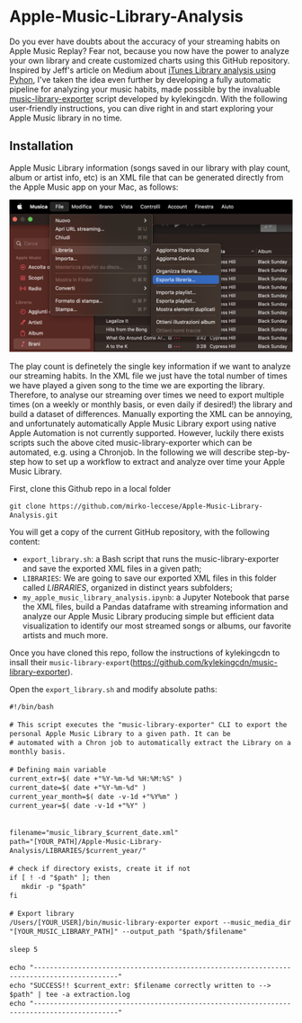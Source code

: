 # Apple-Music-Library-Analysis

Do you ever have doubts about the accuracy of your streaming habits on Apple Music Replay? Fear not, because you now have the power to analyze your own library and create customized charts using this GitHub repository. Inspired by Jeff's article on Medium about [iTunes Library analysis using Pyhon](https://leojosefm.medium.com/python-analyzing-itunes-library-97bec60e13cb), I've taken the idea even further by developing a fully automatic pipeline for analyzing your music habits, made possible by the invaluable [music-library-exporter](https://github.com/kylekingcdn/music-library-exporter) script developed by kylekingcdn. With the following user-friendly instructions, you can dive right in and start exploring your Apple Music library in no time. 

## Installation
Apple Music Library information (songs saved in our library with play count, album or artist info, etc) is an XML file that can be generated directly from the Apple Music app on your Mac, as follows:

![How to export the XML file](img/export_library.png)

The play count is definetely the single key information if we want to analyze our streaming habits. In the XML file we just have the total number of times we have played a given song to the time we are exporting the library. Therefore, to analyse our streaming over times we need to export multiple times (on a weekly or monthly basis, or even daily if desired!) the library and build a dataset of differences. Manually exporting the XML can be annoying, and unfortunately automatically Apple Music Library export using native Apple Automation is not currently supported. However, luckily there exists scripts such the above cited music-library-exporter which can be automated, e.g. using a Chronjob. In the following we will describe step-by-step how to set up a workflow to extract and analyze over time your Apple Music Library.

First, clone this Github repo in a local folder 
```
git clone https://github.com/mirko-leccese/Apple-Music-Library-Analysis.git
```
You will get a copy of the current GitHub repository, with the following content:
- ```export_library.sh```: a Bash script that runs the music-library-exporter and save the exported XML files in a given path;
- ```LIBRARIES```: We are going to save our exported XML files in this folder called *LIBRARIES*, organized in distinct years subfolders;
- ```my_apple_music_library_analysis.ipynb```: a Jupyter Notebook that parse the XML files, build a Pandas dataframe with streaming information and analyze our Apple Music Library producing simple but efficient data visualization to identify our most streamed songs or albums, our favorite artists and much more. 

Once you have cloned this repo, follow the instructions of kylekingcdn to insall their ```music-library-export```(https://github.com/kylekingcdn/music-library-exporter). 

Open the ```export_library.sh``` and modify absolute paths:
```{bash}
#!/bin/bash

# This script executes the "music-library-exporter" CLI to export the personal Apple Music Library to a given path. It can be
# automated with a Chron job to automatically extract the Library on a monthly basis.

# Defining main variable
current_extr=$( date +"%Y-%m-%d %H:%M:%S" )
current_date=$( date +"%Y-%m-%d" )
current_year_month=$( date -v-1d +"%Y%m" ) 
current_year=$( date -v-1d +"%Y" )


filename="music_library_$current_date.xml"
path="[YOUR_PATH]/Apple-Music-Library-Analysis/LIBRARIES/$current_year/"

# check if directory exists, create it if not
if [ ! -d "$path" ]; then
   mkdir -p "$path"
fi

# Export library
/Users/[YOUR_USER]/bin/music-library-exporter export --music_media_dir "[YOUR_MUSIC_LIBRARY_PATH]" --output_path "$path/$filename"

sleep 5

echo "-------------------------------------------------------------------------------------------"
echo "SUCCESS!! $current_extr: $filename correctly written to --> $path" | tee -a extraction.log
echo "-------------------------------------------------------------------------------------------"
```


